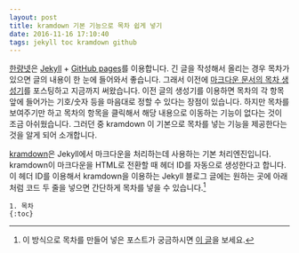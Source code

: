 ```yaml
---
layout: post
title: kramdown 기본 기능으로 목차 쉽게 넣기
date: 2016-11-16 17:10:40
tags: jekyll toc kramdown github
---
```

[한량넷](halryang.net)은 [Jekyll](https://jekyllrb.com/) + [GitHub pages](https://pages.github.com/)를 이용합니다. 긴 글을 작성해서 올리는 경우 목차가 있으면 글의 내용이 한 눈에 들어와서 좋습니다. 그래서 이전에 [마크다운 문서의 목차 생성기](http://halryang.net/markdown-toc-generator/ "Markdown TOC Generator - 한량넷")를 포스팅하고 지금까지 써왔습니다. 이전 글의 생성기를 이용하면 목차의 각 항목 앞에 들어가는 기호/숫자 등을 마음대로 정할 수 있다는 장점이 있습니다. 하지만 목차를 보여주기만 하고 목차의 항목을 클릭해서 해당 내용으로 이동하는 기능이 없다는 것이 조금 아쉬웠습니다. 그러던 중 kramdown 이 기본으로 목차를 넣는 기능을 제공한다는 것을 알게 되어 소개합니다.

[kramdown](http://kramdown.gettalong.org/index.html)은 Jekyll에서 마크다운을 처리하는데 사용하는 기본 처리엔진입니다. kramdown이 마크다운을 HTML로 전환할 때 헤더 ID를 자동으로 생성한다고 합니다. 이 헤더 ID를 이용해서 kramdown을 이용하는 Jekyll 블로그 글에는 원하는 곳에 아래처럼 코드 두 줄을 넣으면 간단하게 목차를 넣을 수 있습니다.[^1]

```
1. 목차
{:toc}
```

[^1]: 이 방식으로 목차를 만들어 넣은 포스트가 궁금하시면 [이 글](http://halryang.net/How-I-Use-TaskPaper/#alfred-workflow-for-taskpaper "나의 TaskPaper 사용법 - 한량넷")을 보세요.
